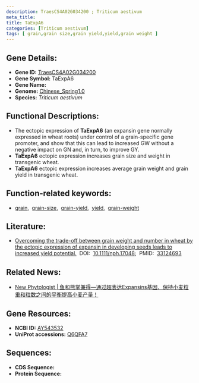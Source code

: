 ```yaml
---
description: TraesCS4A02G034200 ; Triticum aestivum
meta_title:
title: TaExpA6
categories: [Triticum aestivum]
tags: [ grain,grain size,grain yield,yield,grain weight ]
---
```


## Gene Details:
- **Gene ID:**	[TraesCS4A02G034200](https://ensembl.gramene.org/Triticum_aestivum/Gene/Summary?g=TraesCS4A02G034200)
- **Gene Symbol:** TaExpA6
- **Gene Name:** 
- **Genome:** [Chinese_Spring1.0](https://ensembl.gramene.org/Triticum_aestivum/Info/Index)
- **Species:** *Triticum aestivum*

## Functional Descriptions:
   - The ectopic expression of **TaExpA6** (an expansin gene normally expressed in wheat roots) under control of a grain-specific gene promoter, and show that this can lead to increased GW without a negative impact on GN and, in turn, to improve GY.
   - **TaExpA6** ectopic expression increases grain size and weight in transgenic wheat.
   - **TaExpA6** ectopic expression increases average grain weight and grain yield in transgenic wheat.

## Function-related keywords:
   - [grain](/tags/grain/),&nbsp;&nbsp;[grain-size](/tags/grain-size/),&nbsp;&nbsp;[grain-yield](/tags/grain-yield/),&nbsp;&nbsp;[yield](/tags/yield/),&nbsp;&nbsp;[grain-weight](/tags/grain-weight/)

## Literature:
   - [Overcoming the trade-off between grain weight and number in wheat by the ectopic expression of expansin in developing seeds leads to increased yield potential.]( https://nph.onlinelibrary.wiley.com/doi/10.1111/nph.17048)&nbsp;&nbsp;DOI:&nbsp;&nbsp;[10.1111/nph.17048](https://nph.onlinelibrary.wiley.com/doi/10.1111/nph.17048);&nbsp;&nbsp;PMID:&nbsp;&nbsp;[33124693](https://pubmed.ncbi.nlm.nih.gov/33124693/)

## Related News:
   - [New Phytologist | 鱼和熊掌兼得—通过超表达Expansins基因，保持小麦粒重和粒数之间的平衡提高小麦产量！](https://mp.weixin.qq.com/s?__biz=Mzg3MDEwNDEyMg==&mid=2247501352&idx=1&sn=9c4d35dfa8e6c273a1c5663949f40257&chksm=ce906b7df9e7e26b85f3c1f4b014f5df970ae921c22c6e523c4b27049fbb97f50f5fb01dac44&scene=27#wechat_redirect)

## Gene Resources:
- **NCBI ID:**  [AY543532](https://www.ncbi.nlm.nih.gov/gene/?term=AY543532)
- **UniProt accessions:** [Q6QFA7](https://www.uniprot.org/uniprotkb/Q6QFA7/entry)



## Sequences:
- **CDS Sequence:**
- **Protein Sequence:**
